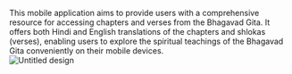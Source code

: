 This mobile application aims to provide users with a comprehensive resource for accessing chapters and verses from the Bhagavad Gita. It offers both Hindi and English translations of the chapters and shlokas (verses), enabling users to explore the spiritual teachings of the Bhagavad Gita conveniently on their mobile devices.
<BR>
![Untitled design](https://github.com/harshitchauhan0/Bhagavad-Gita-App/assets/113535743/5646514a-0ad2-4f41-9fab-3cf138c2125e)
